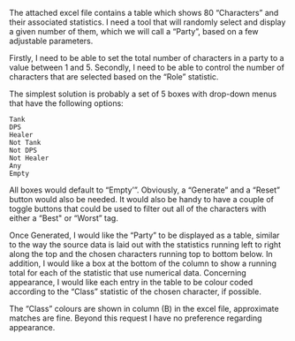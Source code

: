 The attached excel file contains a table which shows 80 “Characters” and their associated statistics.
I need a tool that will randomly select and display a given number of them, which we will call a “Party”, based on a few adjustable parameters.

Firstly, I need to be able to set the total number of characters in a party to a value between 1 and 5.
Secondly, I need to be able to control the number of characters that are selected based on the “Role” statistic.

The simplest solution is probably a set of 5 boxes with drop-down menus that have the following options:

    Tank
    DPS
    Healer
    Not Tank
    Not DPS
    Not Healer
    Any
    Empty

All boxes would default to “Empty’”.
Obviously, a “Generate” and a “Reset” button would also be needed. It would also be handy to have a couple of toggle buttons that could be used to filter out all of the characters with either a “Best" or “Worst” tag.

Once Generated, I would like the “Party” to be displayed as a table, similar to the way the source data is laid out with the statistics running left to right
along the top and the chosen characters running top to bottom below. In addition, I would like a box at the bottom of the column to show a running total for each of the statistic that use numerical data. Concerning appearance, I would like each entry in the table to be colour coded according to the “Class” statistic of the chosen character, if possible.

The “Class” colours are shown in column (B) in the excel file, approximate matches are fine. Beyond this request I have no preference regarding appearance.
